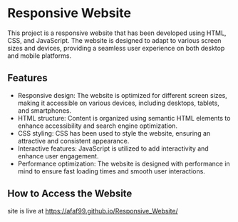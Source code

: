 # Responsive Website

This project is a responsive website that has been developed using HTML, CSS, and JavaScript. The website is designed to adapt to various screen sizes and devices, providing a seamless user experience on both desktop and mobile platforms.

## Features

- Responsive design: The website is optimized for different screen sizes, making it accessible on various devices, including desktops, tablets, and smartphones.
- HTML structure: Content is organized using semantic HTML elements to enhance accessibility and search engine optimization.
- CSS styling: CSS has been used to style the website, ensuring an attractive and consistent appearance.
- Interactive features: JavaScript is utilized to add interactivity and enhance user engagement.
- Performance optimization: The website is designed with performance in mind to ensure fast loading times and smooth user interactions.

## How to Access the Website

site is live at https://afaf99.github.io/Responsive_Website/
